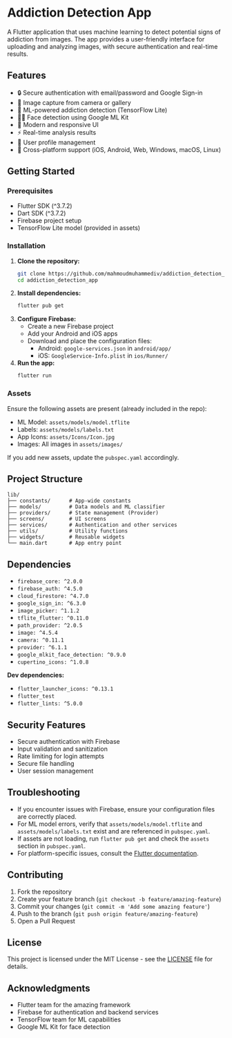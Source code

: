 # Addiction Detection App

A Flutter application that uses machine learning to detect potential signs of addiction from images. The app provides a user-friendly interface for uploading and analyzing images, with secure authentication and real-time results.

## Features

- 🔒 Secure authentication with email/password and Google Sign-in
- 📸 Image capture from camera or gallery
- 🧠 ML-powered addiction detection (TensorFlow Lite)
- 🧑‍⚕️ Face detection using Google ML Kit
- 🎨 Modern and responsive UI
- ⚡ Real-time analysis results
- 🔐 User profile management
- 📱 Cross-platform support (iOS, Android, Web, Windows, macOS, Linux)

## Getting Started

### Prerequisites

- Flutter SDK (^3.7.2)
- Dart SDK (^3.7.2)
- Firebase project setup
- TensorFlow Lite model (provided in assets)

### Installation

1. **Clone the repository:**
   ```bash
   git clone https://github.com/mahmoudmuhammediv/addiction_detection_app.git
   cd addiction_detection_app
   ```
2. **Install dependencies:**
   ```bash
   flutter pub get
   ```
3. **Configure Firebase:**
   - Create a new Firebase project
   - Add your Android and iOS apps
   - Download and place the configuration files:
     - Android: `google-services.json` in `android/app/`
     - iOS: `GoogleService-Info.plist` in `ios/Runner/`
4. **Run the app:**
   ```bash
   flutter run
   ```

### Assets

Ensure the following assets are present (already included in the repo):
- ML Model: `assets/models/model.tflite`
- Labels: `assets/models/labels.txt`
- App Icons: `assets/Icons/Icon.jpg`
- Images: All images in `assets/images/`

If you add new assets, update the `pubspec.yaml` accordingly.

## Project Structure

```
lib/
├── constants/      # App-wide constants
├── models/         # Data models and ML classifier
├── providers/      # State management (Provider)
├── screens/        # UI screens
├── services/       # Authentication and other services
├── utils/          # Utility functions
├── widgets/        # Reusable widgets
└── main.dart       # App entry point
```

## Dependencies

- `firebase_core: ^2.0.0`
- `firebase_auth: ^4.5.0`
- `cloud_firestore: ^4.7.0`
- `google_sign_in: ^6.3.0`
- `image_picker: ^1.1.2`
- `tflite_flutter: ^0.11.0`
- `path_provider: ^2.0.5`
- `image: ^4.5.4`
- `camera: ^0.11.1`
- `provider: ^6.1.1`
- `google_mlkit_face_detection: ^0.9.0`
- `cupertino_icons: ^1.0.8`

**Dev dependencies:**
- `flutter_launcher_icons: ^0.13.1`
- `flutter_test`
- `flutter_lints: ^5.0.0`

## Security Features

- Secure authentication with Firebase
- Input validation and sanitization
- Rate limiting for login attempts
- Secure file handling
- User session management

## Troubleshooting

- If you encounter issues with Firebase, ensure your configuration files are correctly placed.
- For ML model errors, verify that `assets/models/model.tflite` and `assets/models/labels.txt` exist and are referenced in `pubspec.yaml`.
- If assets are not loading, run `flutter pub get` and check the `assets` section in `pubspec.yaml`.
- For platform-specific issues, consult the [Flutter documentation](https://docs.flutter.dev/).

## Contributing

1. Fork the repository
2. Create your feature branch (`git checkout -b feature/amazing-feature`)
3. Commit your changes (`git commit -m 'Add some amazing feature'`)
4. Push to the branch (`git push origin feature/amazing-feature`)
5. Open a Pull Request

## License

This project is licensed under the MIT License - see the [LICENSE](LICENSE) file for details.

## Acknowledgments

- Flutter team for the amazing framework
- Firebase for authentication and backend services
- TensorFlow team for ML capabilities
- Google ML Kit for face detection
